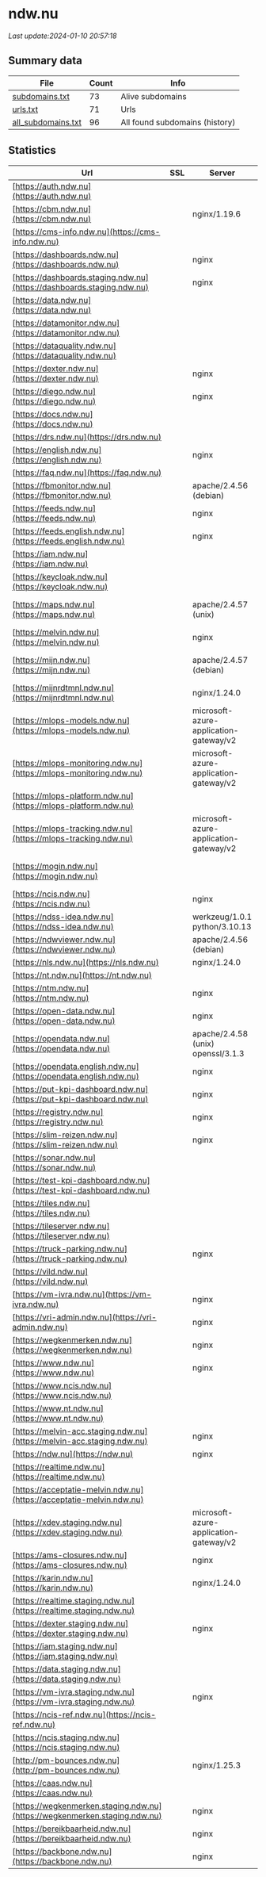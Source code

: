 # ndw.nu
*Last update:2024-01-10 20:57:18*
## Summary data
| File       | Count | Info |
|------------|-------|------|
|[subdomains.txt](/data/ndw.nu/subdomains.txt)|73|Alive subdomains|
|[urls.txt](/data/ndw.nu/urls.txt)|71|Urls|
|[all_subdomains.txt](/data/ndw.nu/all_subdomains.txt)|96|All found subdomains (history)|
## Statistics
| Url | SSL | Server | Cookie | HSTS | CSP | XFO | XXP | RP | Tech |
|------------|-------|------|------|------|------|------|------|------|------|
|[https://auth.ndw.nu](https://auth.ndw.nu)| | | | | | | |:white_check_mark: ||
|[https://cbm.ndw.nu](https://cbm.ndw.nu)| |nginx/1.19.6| | | | | |:white_check_mark: |Nginx:1.19.6|
|[https://cms-info.ndw.nu](https://cms-info.ndw.nu)| | | | | | | |:white_check_mark: ||
|[https://dashboards.ndw.nu](https://dashboards.ndw.nu)| |nginx| |:white_check_mark: | |:warning: |:white_check_mark: |:white_check_mark: |:white_check_mark: |HSTS Nginx|
|[https://dashboards.staging.ndw.nu](https://dashboards.staging.ndw.nu)| |nginx| |:white_check_mark: | |:warning: |:white_check_mark: |:white_check_mark: |:white_check_mark: |HSTS Nginx|
|[https://data.ndw.nu](https://data.ndw.nu)| | | | | | | |:white_check_mark: ||
|[https://datamonitor.ndw.nu](https://datamonitor.ndw.nu)| | | | | | | |:white_check_mark: ||
|[https://dataquality.ndw.nu](https://dataquality.ndw.nu)| | |:warning: |:white_check_mark: | |:white_check_mark: |:white_check_mark: |:white_check_mark: |Python gunicorn|
|[https://dexter.ndw.nu](https://dexter.ndw.nu)| |nginx| |:white_check_mark: | |:warning: |:white_check_mark: |:white_check_mark: |:white_check_mark: |HSTS Nginx|
|[https://diego.ndw.nu](https://diego.ndw.nu)| |nginx| |:white_check_mark: | |:warning: |:white_check_mark: |:white_check_mark: |:white_check_mark: |HSTS Nginx|
|[https://docs.ndw.nu](https://docs.ndw.nu)| | | |:white_check_mark: | | | |:white_check_mark: |:white_check_mark: |HSTS MkDocs:1.5.3 Py...|
|[https://drs.ndw.nu](https://drs.ndw.nu)| | | | | | | |:white_check_mark: ||
|[https://english.ndw.nu](https://english.ndw.nu)| |nginx| |:white_check_mark: | |:warning: |:white_check_mark: |:white_check_mark: |:white_check_mark: |Bloomreach HSTS Ngin...|
|[https://faq.ndw.nu](https://faq.ndw.nu)| | | |:white_check_mark: | | | |:white_check_mark: |:white_check_mark: ||
|[https://fbmonitor.ndw.nu](https://fbmonitor.ndw.nu)| |apache/2.4.56 (debian)| |:white_check_mark: | |:warning: |:white_check_mark: | |:white_check_mark: |Apache HTTP Server:2...|
|[https://feeds.ndw.nu](https://feeds.ndw.nu)| |nginx| |:white_check_mark: | | |:white_check_mark: |:white_check_mark: |:white_check_mark: |HSTS Nginx|
|[https://feeds.english.ndw.nu](https://feeds.english.ndw.nu)| |nginx| |:white_check_mark: | | |:white_check_mark: |:white_check_mark: |:white_check_mark: |HSTS Nginx|
|[https://iam.ndw.nu](https://iam.ndw.nu)| | | |:white_check_mark: | |:white_check_mark: |:white_check_mark: |:white_check_mark: |HSTS|
|[https://keycloak.ndw.nu](https://keycloak.ndw.nu)| | | | | | | |:white_check_mark: ||
|[https://maps.ndw.nu](https://maps.ndw.nu)| |apache/2.4.57 (unix)| | | | | |:white_check_mark: |Apache HTTP Server:2...|
|[https://melvin.ndw.nu](https://melvin.ndw.nu)| |nginx| |:white_check_mark: | |:warning: | |:white_check_mark: |:white_check_mark: |HSTS Nginx|
|[https://mijn.ndw.nu](https://mijn.ndw.nu)| |apache/2.4.57 (debian)| | | |:white_check_mark: |:white_check_mark: |:white_check_mark: |Apache HTTP Server:2...|
|[https://mijnrdtmnl.ndw.nu](https://mijnrdtmnl.ndw.nu)| |nginx/1.24.0| |:white_check_mark: | |:warning: |:white_check_mark: | |:white_check_mark: |HSTS Nginx:1.24.0|
|[https://mlops-models.ndw.nu](https://mlops-models.ndw.nu)| |microsoft-azure-application-gateway/v2| | | | | |:white_check_mark: ||
|[https://mlops-monitoring.ndw.nu](https://mlops-monitoring.ndw.nu)| |microsoft-azure-application-gateway/v2| | | | | |:white_check_mark: ||
|[https://mlops-platform.ndw.nu](https://mlops-platform.ndw.nu)| | |:warning: |:white_check_mark: | | |:white_check_mark: |:white_check_mark: |:white_check_mark: |Envoy|
|[https://mlops-tracking.ndw.nu](https://mlops-tracking.ndw.nu)| |microsoft-azure-application-gateway/v2| | | | | |:white_check_mark: ||
|[https://mogin.ndw.nu](https://mogin.ndw.nu)| | | | | | | |:white_check_mark: |Apache HTTP Server H...|
|[https://ncis.ndw.nu](https://ncis.ndw.nu)| |nginx| |:white_check_mark: | |:warning: |:white_check_mark: | |:white_check_mark: |HSTS Nginx|
|[https://ndss-idea.ndw.nu](https://ndss-idea.ndw.nu)| |werkzeug/1.0.1 python/3.10.13|:warning: |:white_check_mark: | |:warning: |:white_check_mark: | |:white_check_mark: |Flask:1.0.1 HSTS Pyt...|
|[https://ndwviewer.ndw.nu](https://ndwviewer.ndw.nu)| |apache/2.4.56 (debian)| |:white_check_mark: | |:warning: |:white_check_mark: | |:white_check_mark: |Apache HTTP Server:2...|
|[https://nls.ndw.nu](https://nls.ndw.nu)| |nginx/1.24.0| | | | | |:white_check_mark: |Nginx:1.24.0|
|[https://nt.ndw.nu](https://nt.ndw.nu)| | | | | | | |:white_check_mark: |AngularJS|
|[https://ntm.ndw.nu](https://ntm.ndw.nu)| |nginx| | |:warning: |:white_check_mark: |:white_check_mark: |:white_check_mark: |Nginx|
|[https://open-data.ndw.nu](https://open-data.ndw.nu)| |nginx| |:white_check_mark: | | |:white_check_mark: |:white_check_mark: |:white_check_mark: |HSTS Nginx|
|[https://opendata.ndw.nu](https://opendata.ndw.nu)| |apache/2.4.58 (unix) openssl/3.1.3| | | | | |:white_check_mark: |Apache HTTP Server:2...|
|[https://opendata.english.ndw.nu](https://opendata.english.ndw.nu)| |nginx| |:white_check_mark: | | |:white_check_mark: |:white_check_mark: |:white_check_mark: |HSTS Nginx|
|[https://put-kpi-dashboard.ndw.nu](https://put-kpi-dashboard.ndw.nu)| |nginx| |:white_check_mark: | |:warning: |:white_check_mark: |:white_check_mark: |:white_check_mark: |HSTS Nginx|
|[https://registry.ndw.nu](https://registry.ndw.nu)| |nginx| |:white_check_mark: | |:white_check_mark: |:white_check_mark: |:white_check_mark: |HSTS Nginx|
|[https://slim-reizen.ndw.nu](https://slim-reizen.ndw.nu)| |nginx| |:white_check_mark: | |:warning: |:white_check_mark: | |:white_check_mark: |HSTS Nginx|
|[https://sonar.ndw.nu](https://sonar.ndw.nu)| | | |:white_check_mark: | |:warning: |:white_check_mark: |:white_check_mark: |:white_check_mark: |HSTS Java SonarQubes|
|[https://test-kpi-dashboard.ndw.nu](https://test-kpi-dashboard.ndw.nu)| | | | | | | |:white_check_mark: ||
|[https://tiles.ndw.nu](https://tiles.ndw.nu)| | | | | | | |:white_check_mark: ||
|[https://tileserver.ndw.nu](https://tileserver.ndw.nu)| | | |:white_check_mark: | |:warning: |:white_check_mark: | |:white_check_mark: |HSTS|
|[https://truck-parking.ndw.nu](https://truck-parking.ndw.nu)| |nginx| | |:warning: |:white_check_mark: |:white_check_mark: |:white_check_mark: |Nginx|
|[https://vild.ndw.nu](https://vild.ndw.nu)| | | | | | | |:white_check_mark: ||
|[https://vm-ivra.ndw.nu](https://vm-ivra.ndw.nu)| |nginx| |:white_check_mark: | |:warning: |:white_check_mark: |:white_check_mark: |:white_check_mark: |HSTS Nginx|
|[https://vri-admin.ndw.nu](https://vri-admin.ndw.nu)| |nginx| |:white_check_mark: | |:warning: |:white_check_mark: |:white_check_mark: |:white_check_mark: |HSTS Nginx|
|[https://wegkenmerken.ndw.nu](https://wegkenmerken.ndw.nu)| |nginx| |:white_check_mark: | |:warning: |:white_check_mark: |:white_check_mark: |:white_check_mark: |HSTS Nginx|
|[https://www.ndw.nu](https://www.ndw.nu)| |nginx| |:white_check_mark: | |:warning: |:white_check_mark: |:white_check_mark: |:white_check_mark: |Bloomreach HSTS Ngin...|
|[https://www.ncis.ndw.nu](https://www.ncis.ndw.nu)| | | | | | | |:white_check_mark: ||
|[https://www.nt.ndw.nu](https://www.nt.ndw.nu)| | | | | | | |:white_check_mark: ||
|[https://melvin-acc.staging.ndw.nu](https://melvin-acc.staging.ndw.nu)| |nginx| |:white_check_mark: | |:warning: | |:white_check_mark: |:white_check_mark: |HSTS Nginx|
|[https://ndw.nu](https://ndw.nu)| |nginx| |:white_check_mark: | |:warning: |:white_check_mark: |:white_check_mark: |:white_check_mark: |HSTS Nginx|
|[https://realtime.ndw.nu](https://realtime.ndw.nu)| | | | | | | |:white_check_mark: ||
|[https://acceptatie-melvin.ndw.nu](https://acceptatie-melvin.ndw.nu)| | | | | | | |:white_check_mark: ||
|[https://xdev.staging.ndw.nu](https://xdev.staging.ndw.nu)| |microsoft-azure-application-gateway/v2| | | | | |:white_check_mark: ||
|[https://ams-closures.ndw.nu](https://ams-closures.ndw.nu)| |nginx|:warning: |:white_check_mark: | | |:white_check_mark: |:white_check_mark: |:white_check_mark: |Basic HSTS Java Ngin...|
|[https://karin.ndw.nu](https://karin.ndw.nu)| |nginx/1.24.0| | | | | |:white_check_mark: |Nginx:1.24.0|
|[https://realtime.staging.ndw.nu](https://realtime.staging.ndw.nu)| | | | | | | |:white_check_mark: ||
|[https://dexter.staging.ndw.nu](https://dexter.staging.ndw.nu)| |nginx| |:white_check_mark: | |:warning: |:white_check_mark: |:white_check_mark: |:white_check_mark: |HSTS Nginx|
|[https://iam.staging.ndw.nu](https://iam.staging.ndw.nu)| | | |:white_check_mark: | |:white_check_mark: |:white_check_mark: |:white_check_mark: |HSTS|
|[https://data.staging.ndw.nu](https://data.staging.ndw.nu)| | | | | | | |:white_check_mark: ||
|[https://vm-ivra.staging.ndw.nu](https://vm-ivra.staging.ndw.nu)| |nginx| |:white_check_mark: | |:warning: |:white_check_mark: |:white_check_mark: |:white_check_mark: |HSTS Nginx|
|[https://ncis-ref.ndw.nu](https://ncis-ref.ndw.nu)| | | |:white_check_mark: | |:warning: |:white_check_mark: | |:white_check_mark: ||
|[https://ncis.staging.ndw.nu](https://ncis.staging.ndw.nu)| | | |:white_check_mark: | |:warning: |:white_check_mark: | |:white_check_mark: |HSTS|
|[http://pm-bounces.ndw.nu](http://pm-bounces.ndw.nu)| |nginx/1.25.3| | | | | |:white_check_mark: |Nginx:1.25.3|
|[https://caas.ndw.nu](https://caas.ndw.nu)| | | | | | | |:white_check_mark: ||
|[https://wegkenmerken.staging.ndw.nu](https://wegkenmerken.staging.ndw.nu)| |nginx| |:white_check_mark: | |:warning: |:white_check_mark: |:white_check_mark: |:white_check_mark: |HSTS Nginx|
|[https://bereikbaarheid.ndw.nu](https://bereikbaarheid.ndw.nu)| |nginx| |:white_check_mark: | |:warning: |:white_check_mark: |:white_check_mark: |:white_check_mark: |HSTS Nginx|
|[https://backbone.ndw.nu](https://backbone.ndw.nu)| |nginx| | | | | |:white_check_mark: |Nginx|